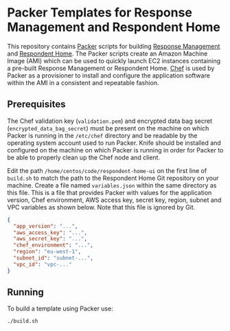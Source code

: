 # Packer Templates for Response Management and Respondent Home
This repository contains [Packer](https://www.packer.io/) scripts for building [Response Management](https://github.com/ONSdigital/response-management-service) and [Respondent Home](https://github.com/ONSdigital/respondent-home-ui). The Packer scripts create an Amazon Machine Image (AMI) which can be used to quickly launch EC2 instances containing a pre-built Response Management or Respondent Home. [Chef](https://chef.io/) is used by Packer as a provisioner to install and configure the application software within the AMI in a consistent and repeatable fashion.

## Prerequisites
The Chef validation key (`validation.pem`) and encrypted data bag secret (`encrypted_data_bag_secret`) must be present on the machine on which Packer is running in the `/etc/chef` directory and be readable by the operating system account used to run Packer. Knife should be installed and configured on the machine on which Packer is running in order for Packer to be able to properly clean up the Chef node and client.

Edit the path `/home/centos/code/respondent-home-ui` on the first line of `build.sh` to match the path to the Respondent Home Git repository on your machine. Create a file named `variables.json` within the same directory as this file. This is a file that provides Packer with values for the application version, Chef environment, AWS access key, secret key, region, subnet and VPC variables as shown below. Note that this file is ignored by Git.

```json
{
  "app_version": "...",
  "aws_access_key": "...",
  "aws_secret_key": "...",
  "chef_environment": "...",
  "region": "eu-west-1",
  "subnet_id": "subnet-...",
  "vpc_id": "vpc-..."
}
```

## Running
To build a template using Packer use:

  `./build.sh`
